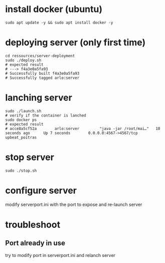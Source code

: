 # install docker (ubuntu)
````
sudo apt update -y && sudo apt install docker -y 
````
# deploying server (only first time)
````
cd ressources/server-deployment
sudo ./deploy.sh 
# expected result 
# ---> f4a3e0a5fa93
# Successfully built f4a3e0a5fa93
# Successfully tagged arlo:server

````
# lanching server
````
sudo ./launch.sh
# verify if the container is lanched
sudo docker ps
# expected result 
# acce8a5cf52a        arlo:server         "java -jar /root/mai…"   10 seconds ago      Up 7 seconds        0.0.0.0:4567->4567/tcp   upbeat_poitras
````
# stop server
````
sudo ./stop.sh
````
# configure server

modify serverport.ini with the port to expose and re-launch server
# troubleshoot
## Port already in use 
try to modify port in serverport.ini and relanch server
